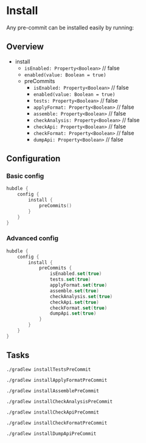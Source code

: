 # Install

Any pre-commit can be installed easily by running:

## Overview

- install
    - `isEnabled: Property<Boolean>` // false
    - `enabled(value: Boolean = true)`
    - preCommits
        - `isEnabled: Property<Boolean>` // false
        - `enabled(value: Boolean = true)`
        - `tests: Property<Boolean>` // false
        - `applyFormat: Property<Boolean>` // false
        - `assemble: Property<Boolean>` // false
        - `checkAnalysis: Property<Boolean>` // false
        - `checkApi: Property<Boolean>` // false
        - `checkFormat: Property<Boolean>` // false
        - `dumpApi: Property<Boolean>` // false

## Configuration

### Basic config

```kotlin
hubdle {
    config {
        install {
            preCommits()
        }
    }
}
```

### Advanced config

```kotlin
hubdle {
    config {
        install {
            preCommits {
                isEnabled.set(true)
                tests.set(true)
                applyFormat.set(true)
                assemble.set(true)
                checkAnalysis.set(true)
                checkApi.set(true)
                checkFormat.set(true)
                dumpApi.set(true)
            }
        }
    }
}
```

## Tasks

```shell
./gradlew installTestsPreCommit
```

```shell
./gradlew installApplyFormatPreCommit
```

```shell
./gradlew installAssemblePreCommit
```

```shell
./gradlew installCheckAnalysisPreCommit
```

```shell
./gradlew installCheckApiPreCommit
```

```shell
./gradlew installCheckFormatPreCommit
```

```shell
./gradlew installDumpApiPreCommit
```
